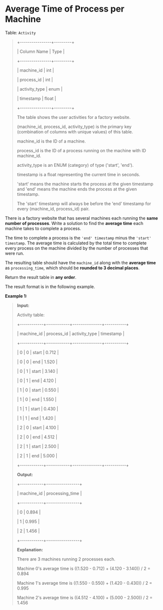 # Average Time of Process per Machine

Table: <code>Activity</code>
>
> +----------------+---------+
>
> | Column Name    | Type    |
>
> +----------------+---------+
>
> | machine_id     | int     |
>
> | process_id     | int     |
>
> | activity_type  | enum    |
>
> | timestamp      | float   |
>
> +----------------+---------+
>
> The table shows the user activities for a factory website.
>
> (machine_id, process_id, activity_type) is the primary key (combination of columns with unique values) of this table.
>
> machine_id is the ID of a machine.
>
> process_id is the ID of a process running on the machine with ID machine_id.
>
> activity_type is an ENUM (category) of type ('start', 'end').
>
> timestamp is a float representing the current time in seconds.
>
> 'start' means the machine starts the process at the given timestamp and 'end' means the machine ends the process at the given timestamp.
>
> The 'start' timestamp will always be before the 'end' timestamp for every (machine_id, process_id) pair.


There is a factory website that has several machines each running the **same number of processes**. Write a solution&nbsp;to find the **average time** each machine takes to complete a process.

The time to complete a process is the <code>'end' timestamp</code> minus the <code>'start' timestamp</code>. The average time is calculated by the total time to complete every process on the machine divided by the number of processes that were run.

The resulting table should have the <code>machine_id</code> along with the **average time** as <code>processing_time</code>, which should be **rounded to 3 decimal places**.

Return the result table in **any order**.

The result format is in the following example.


**Example 1:**
>
> **Input:**
>
> Activity table:
>
> +------------+------------+---------------+-----------+
>
> | machine_id | process_id | activity_type | timestamp |
>
> +------------+------------+---------------+-----------+
>
> | 0          | 0          | start         | 0.712     |
>
> | 0          | 0          | end           | 1.520     |
>
> | 0          | 1          | start         | 3.140     |
>
> | 0          | 1          | end           | 4.120     |
>
> | 1          | 0          | start         | 0.550     |
>
> | 1          | 0          | end           | 1.550     |
>
> | 1          | 1          | start         | 0.430     |
>
> | 1          | 1          | end           | 1.420     |
>
> | 2          | 0          | start         | 4.100     |
>
> | 2          | 0          | end           | 4.512     |
>
> | 2          | 1          | start         | 2.500     |
>
> | 2          | 1          | end           | 5.000     |
>
> +------------+------------+---------------+-----------+
>
> **Output:**
>
> +------------+-----------------+
>
> | machine_id | processing_time |
>
> +------------+-----------------+
>
> | 0          | 0.894           |
>
> | 1          | 0.995           |
>
> | 2          | 1.456           |
>
> +------------+-----------------+
>
> **Explanation:**
>
> There are 3 machines running 2 processes each.
>
> Machine 0's average time is ((1.520 - 0.712) + (4.120 - 3.140)) / 2 = 0.894
>
> Machine 1's average time is ((1.550 - 0.550) + (1.420 - 0.430)) / 2 = 0.995
>
> Machine 2's average time is ((4.512 - 4.100) + (5.000 - 2.500)) / 2 = 1.456
